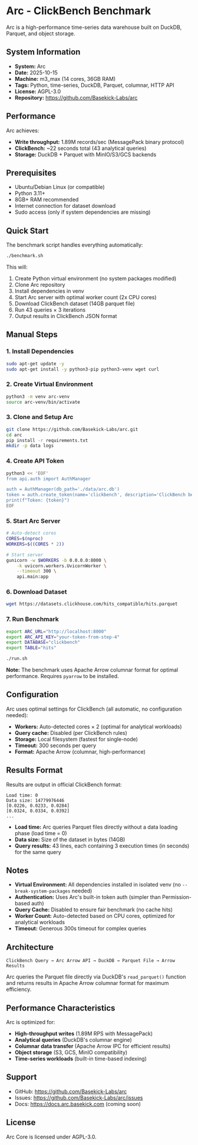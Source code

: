# Arc - ClickBench Benchmark

Arc is a high-performance time-series data warehouse built on DuckDB, Parquet, and object storage.

## System Information

- **System:** Arc
- **Date:** 2025-10-15
- **Machine:** m3_max (14 cores, 36GB RAM)
- **Tags:** Python, time-series, DuckDB, Parquet, columnar, HTTP API
- **License:** AGPL-3.0
- **Repository:** https://github.com/Basekick-Labs/arc

## Performance

Arc achieves:
- **Write throughput:** 1.89M records/sec (MessagePack binary protocol)
- **ClickBench:** ~22 seconds total (43 analytical queries)
- **Storage:** DuckDB + Parquet with MinIO/S3/GCS backends

## Prerequisites

- Ubuntu/Debian Linux (or compatible)
- Python 3.11+
- 8GB+ RAM recommended
- Internet connection for dataset download
- Sudo access (only if system dependencies are missing)

## Quick Start

The benchmark script handles everything automatically:

```bash
./benchmark.sh
```

This will:
1. Create Python virtual environment (no system packages modified)
2. Clone Arc repository
3. Install dependencies in venv
4. Start Arc server with optimal worker count (2x CPU cores)
5. Download ClickBench dataset (14GB parquet file)
6. Run 43 queries × 3 iterations
7. Output results in ClickBench JSON format

## Manual Steps

### 1. Install Dependencies

```bash
sudo apt-get update -y
sudo apt-get install -y python3-pip python3-venv wget curl
```

### 2. Create Virtual Environment

```bash
python3 -m venv arc-venv
source arc-venv/bin/activate
```

### 3. Clone and Setup Arc

```bash
git clone https://github.com/Basekick-Labs/arc.git
cd arc
pip install -r requirements.txt
mkdir -p data logs
```

### 4. Create API Token

```bash
python3 << 'EOF'
from api.auth import AuthManager

auth = AuthManager(db_path='./data/arc.db')
token = auth.create_token(name='clickbench', description='ClickBench benchmark')
print(f"Token: {token}")
EOF
```

### 5. Start Arc Server

```bash
# Auto-detect cores
CORES=$(nproc)
WORKERS=$((CORES * 2))

# Start server
gunicorn -w $WORKERS -b 0.0.0.0:8000 \
    -k uvicorn.workers.UvicornWorker \
    --timeout 300 \
    api.main:app
```

### 6. Download Dataset

```bash
wget https://datasets.clickhouse.com/hits_compatible/hits.parquet
```

### 7. Run Benchmark

```bash
export ARC_URL="http://localhost:8000"
export ARC_API_KEY="your-token-from-step-4"
export DATABASE="clickbench"
export TABLE="hits"

./run.sh
```

**Note:** The benchmark uses Apache Arrow columnar format for optimal performance. Requires `pyarrow` to be installed.

## Configuration

Arc uses optimal settings for ClickBench (all automatic, no configuration needed):

- **Workers:** Auto-detected cores × 2 (optimal for analytical workloads)
- **Query cache:** Disabled (per ClickBench rules)
- **Storage:** Local filesystem (fastest for single-node)
- **Timeout:** 300 seconds per query
- **Format:** Apache Arrow (columnar, high-performance)

## Results Format

Results are output in official ClickBench format:

```
Load time: 0
Data size: 14779976446
[0.0226, 0.0233, 0.0284]
[0.0324, 0.0334, 0.0392]
...
```

- **Load time:** Arc queries Parquet files directly without a data loading phase (load time = 0)
- **Data size:** Size of the dataset in bytes (14GB)
- **Query results:** 43 lines, each containing 3 execution times (in seconds) for the same query

## Notes

- **Virtual Environment:** All dependencies installed in isolated venv (no `--break-system-packages` needed)
- **Authentication:** Uses Arc's built-in token auth (simpler than Permission-based auth)
- **Query Cache:** Disabled to ensure fair benchmark (no cache hits)
- **Worker Count:** Auto-detected based on CPU cores, optimized for analytical workloads
- **Timeout:** Generous 300s timeout for complex queries

## Architecture

```
ClickBench Query → Arc Arrow API → DuckDB → Parquet File → Arrow Results
```

Arc queries the Parquet file directly via DuckDB's `read_parquet()` function and returns results in Apache Arrow columnar format for maximum efficiency.

## Performance Characteristics

Arc is optimized for:
- **High-throughput writes** (1.89M RPS with MessagePack)
- **Analytical queries** (DuckDB's columnar engine)
- **Columnar data transfer** (Apache Arrow IPC for efficient results)
- **Object storage** (S3, GCS, MinIO compatibility)
- **Time-series workloads** (built-in time-based indexing)

## Support

- GitHub: https://github.com/Basekick-Labs/arc
- Issues: https://github.com/Basekick-Labs/arc/issues
- Docs: https://docs.arc.basekick.com (coming soon)

## License

Arc Core is licensed under AGPL-3.0.
